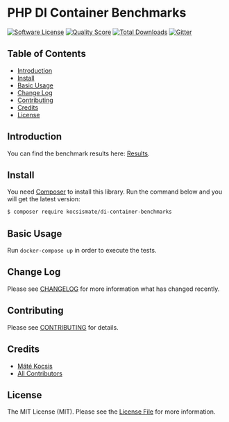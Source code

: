 # PHP DI Container Benchmarks

[![Software License][ico-license]](LICENSE.md)
[![Quality Score][ico-code-quality]][link-code-quality]
[![Total Downloads][ico-downloads]][link-downloads]
[![Gitter][ico-gitter]][link-gitter]

## Table of Contents

* [Introduction](#introduction)
* [Install](#install)
* [Basic Usage](#basic-usage)
* [Change Log](#change-log)
* [Contributing](#contributing)
* [Credits](#credits)
* [License](#license)

## Introduction

You can find the benchmark results here: [Results](https://rawgit.com/kocsismate/php-di-container-benchmarks/master/var/benchmark.html).

## Install

You need [Composer](https://getcomposer.org) to install this library. Run the command below and you will get the latest
version:

```bash
$ composer require kocsismate/di-container-benchmarks
```

## Basic Usage

Run `docker-compose up` in order to execute the tests. 

## Change Log

Please see [CHANGELOG](CHANGELOG.md) for more information what has changed recently.

## Contributing

Please see [CONTRIBUTING](CONTRIBUTING.md) for details.

## Credits

- [Máté Kocsis][link-author]
- [All Contributors][link-contributors]

## License

The MIT License (MIT). Please see the [License File](LICENSE.md) for more information.

[ico-license]: https://img.shields.io/badge/license-MIT-brightgreen.svg
[ico-code-quality]: https://img.shields.io/scrutinizer/g/kocsismate/php-di-container-benchmarks.svg
[ico-downloads]: https://img.shields.io/packagist/dt/kocsismate/php-di-container-benchmarks.svg
[ico-gitter]: https://badges.gitter.im/kocsismate/php-di-container-benchmarks.svg

[link-code-quality]: https://scrutinizer-ci.com/g/kocsismate/php-di-container-benchmarks
[link-downloads]: https://packagist.org/packages/kocsismate/php-di-container-benchmarks
[link-gitter]: https://gitter.im/kocsismate/php-di-container-benchmarks?utm_source=badge&utm_medium=badge&utm_campaign=pr-badge
[link-author]: https://github.com/kocsismate
[link-contributors]: ../../contributors
